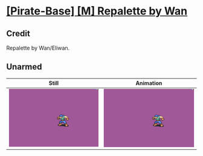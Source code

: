 # [\[Pirate-Base\] \[M\] Repalette by Wan](../)

## Credit

Repalette by Wan/Eliwan.
	
## Unarmed

| Still | Animation |
| :---: | :-------: |
| ![Unarmed still](./Unarmed_000.png) | ![Unarmed animation](./Unarmed.gif) |
